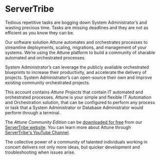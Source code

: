 # ServerTribe

Tedious repetitive tasks are bogging down System Administrator’s and wasting 
precious time. Tasks are missing deadlines and they are not as efficient as 
you know they can be.

Our software solution Attune automates and orchestrates processes to streamline 
deployments, scaling, migrations, and management of your systems. We’re using 
the Attune platform to build a community of sharable automated and orchestrated 
processes.

System Administrator’s can leverage the publicly available orchestrated 
blueprints to increase their productivity, and accelerate the delivery of 
projects. System Administrator’s can open-source their own and improve existing 
community orchestrated projects.

This account contains *Attune Projects* that contain IT automated and orchestrated 
processes. Attune is your simple and flexible IT Automation and 
Orchestration solution, that can be configured to perform any process or 
task that a System Administrator or Database Administrator would perform 
through a terminal.

The *Attune Community Edition* can be 
[downloaded for free](https://www.servertribe.com/comunity-edition/) 
from our [ServerTribe website](https://www.servertribe.com/). You can learn 
more about Attune through 
[ServerTribe's YouTube Channel](https://www.youtube.com/channel/UCLRvZajNQXfQPJnYFdeXZ3w).

The collective power of a community of talented individuals working in concert 
delivers not only more ideas, but quicker development and troubleshooting when 
issues arise.
